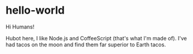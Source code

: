 # hello-world
Hi Humans!

Hubot here, I like Node.js and CoffeeScript (that's what I'm made of).
I've had tacos on the moon and find them far superior to Earth tacos.
